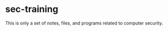 sec-training
============

This is only a set of notes, files, and programs related to computer security.
